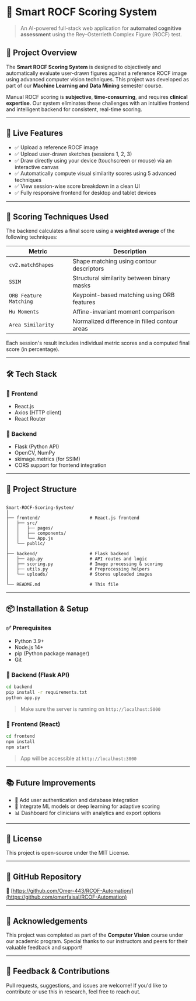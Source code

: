 
# 🧠 Smart ROCF Scoring System

> An AI-powered full-stack web application for **automated cognitive assessment** using the Rey–Osterrieth Complex Figure (ROCF) test.

## 📌 Project Overview

The **Smart ROCF Scoring System** is designed to objectively and automatically evaluate user-drawn figures against a reference ROCF image using advanced computer vision techniques. This project was developed as part of our **Machine Learning and Data Mining** semester course.

Manual ROCF scoring is **subjective**, **time-consuming**, and requires **clinical expertise**. Our system eliminates these challenges with an intuitive frontend and intelligent backend for consistent, real-time scoring.

---

## 🚀 Live Features

- ✅ Upload a reference ROCF image
- ✅ Upload user-drawn sketches (sessions 1, 2, 3)
- ✅ Draw directly using your device (touchscreen or mouse) via an interactive canvas
- ✅ Automatically compute visual similarity scores using 5 advanced techniques
- ✅ View session-wise score breakdown in a clean UI
- ✅ Fully responsive frontend for desktop and tablet devices


---

## 🧠 Scoring Techniques Used

The backend calculates a final score using a **weighted average** of the following techniques:

| Metric                  | Description                                                                 |
|------------------------|-----------------------------------------------------------------------------|
| `cv2.matchShapes`      | Shape matching using contour descriptors                                    |
| `SSIM`                 | Structural similarity between binary masks                                  |
| `ORB Feature Matching` | Keypoint-based matching using ORB features                                  |
| `Hu Moments`           | Affine-invariant moment comparison                                          |
| `Area Similarity`      | Normalized difference in filled contour areas                               |

Each session's result includes individual metric scores and a computed final score (in percentage).

---

## 🛠️ Tech Stack

### 🔹 Frontend
- React.js
- Axios (HTTP client)
- React Router


### 🔹 Backend
- Flask (Python API)
- OpenCV, NumPy
- skimage.metrics (for SSIM)
- CORS support for frontend integration

---

## 🔧 Project Structure

```

Smart-ROCF-Scoring-System/
│
├── frontend/                   # React.js frontend
│   ├── src/
│   │   ├── pages/
│   │   ├── components/
│   │   └── App.js
│   └── public/
│
├── backend/                    # Flask backend
│   ├── app.py                  # API routes and logic
│   ├── scoring.py              # Image processing & scoring
│   ├── utils.py                # Preprocessing helpers
│   └── uploads/                # Stores uploaded images
│
└── README.md                   # This file

````

---

## 📦 Installation & Setup

### ✅ Prerequisites
- Python 3.9+
- Node.js 14+
- pip (Python package manager)
- Git

### 🔹 Backend (Flask API)

```bash
cd backend
pip install -r requirements.txt
python app.py
````

> Make sure the server is running on `http://localhost:5000`

### 🔹 Frontend (React)

```bash
cd frontend
npm install
npm start
```

> App will be accessible at `http://localhost:3000`

---


## 📚 Future Improvements

* 🧾 Add user authentication and database integration
* 🤖 Integrate ML models or deep learning for adaptive scoring
* 📊 Dashboard for clinicians with analytics and export options

---

## 📎 License

This project is open-source under the MIT License.

---

## 🔗 GitHub Repository

🔗 [https://github.com/Omer-443/RCOF-Automation/](https://github.com/omerfaisal/RCOF-Automation)

---

## 🙌 Acknowledgements

This project was completed as part of the **Computer Vision** course under our academic program. Special thanks to our instructors and peers for their valuable feedback and support!

---

## 📣 Feedback & Contributions

Pull requests, suggestions, and issues are welcome!
If you'd like to contribute or use this in research, feel free to reach out.

```
